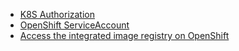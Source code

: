 
* [K8S Authorization](https://kubernetes.io/docs/reference/access-authn-authz/rbac/)
* [OpenShift ServiceAccount](https://docs.openshift.com/container-platform/4.14/authentication/understanding-and-creating-service-accounts.html)
* [Access the integrated image registry on OpenShift](https://docs.openshift.com/container-platform/4.11/registry/accessing-the-registry.html)
